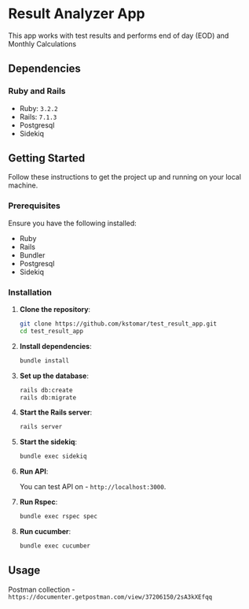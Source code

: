 # Result Analyzer App

This app works with test results and performs end of day (EOD) and Monthly Calculations

## Dependencies

### Ruby and Rails

- Ruby: `3.2.2`
- Rails: `7.1.3`
- Postgresql
- Sidekiq

## Getting Started

Follow these instructions to get the project up and running on your local machine.

### Prerequisites

Ensure you have the following installed:

- Ruby
- Rails
- Bundler
- Postgresql
- Sidekiq

### Installation

1. **Clone the repository**:
    ```sh
    git clone https://github.com/kstomar/test_result_app.git
    cd test_result_app
    ```

2. **Install dependencies**:
    ```sh
    bundle install
    ```

3. **Set up the database**:
    ```sh
    rails db:create
    rails db:migrate
    ```

4. **Start the Rails server**:
    ```sh
    rails server
    ```

5. **Start the sidekiq**:
    ```sh
    bundle exec sidekiq
    ```

6. **Run API**:

    You can test API on -  `http://localhost:3000`.

6. **Run Rspec**:
    ```sh
    bundle exec rspec spec
    ```

7. **Run cucumber**:
    ```sh
    bundle exec cucumber
    ```

## Usage

Postman collection - 
`https://documenter.getpostman.com/view/37206150/2sA3kXEfqq`
